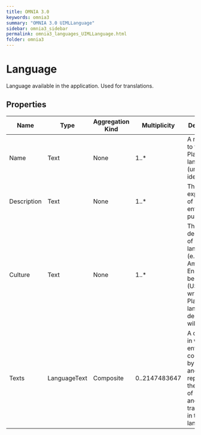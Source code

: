 ```yaml
---
title: OMNIA 3.0
keywords: omnia3
summary: "OMNIA 3.0 UIMLLanguage"
sidebar: omnia3_sidebar
permalink: omnia3_languages_UIMLLanguage.html
folder: omnia3
---
```


# Language
Language available in the application. Used for translations.
## Properties
|Name|Type|Aggregation Kind|Multiplicity|Description|
|--|--|--|--|--|
|Name|Text|None|1..*|A reference to the Platform’s language (unique identifier).|
|Description|Text|None|1..*|The textual explanation of the entities’ purpose.|
|Culture|Text|None|1..*|The description of the language (e.g.: to American English can be English (US)). If not written, the Platform’s language’s description will be used.|
|Texts|LanguageText|Composite|0..2147483647|A collection in which entry is composed by a name and a value, representing the identifier of the text and the translation in the language.|

